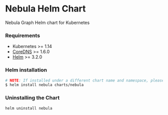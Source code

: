# Nebula Helm Chart

Nebula Graph Helm chart for Kubernetes

### Requirements

* Kubernetes >= 1.14
* [CoreDNS][] >= 1.6.0
* [Helm][] >= 3.2.0


### Helm installation
```sh
# NOTE: If installed under a different chart name and namespace, please specify as appropriate
$ helm install nebula charts/nebula
```

### Uninstalling the Chart
```sh
helm uninstall nebula
```


[helm]: https://helm.sh
[coredns]: https://github.com/coredns/coredns